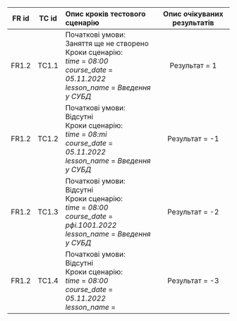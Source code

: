 |FR id|TC id|Опис кроків тестового сценарію|Опис очікуваних результатів|
|:-:|:-:|:-|:-:|
|FR1.2|TC1.1|Початкові умови: Заняття ще не створено <br> Кроки сценарію: <br> *time* = *08:00* <br> *course_date* = *05.11.2022* <br> *lesson_name* = *Введення у СУБД* | Результат = 1|
|FR1.2|TC1.2|Початкові умови: Відсутні <br> Кроки сценарію: <br> *time* = *08:mi* <br> *course_date* = *05.11.2022* <br> *lesson_name* = *Введення у СУБД*| Результат = -1|
|FR1.2|TC1.3|Початкові умови: Відсутні <br> Кроки сценарію: <br> *time* = *08:00* <br> *course_date* = *рфі.1001.2022* <br> *lesson_name* = *Введення у СУБД*| Результат = -2|
|FR1.2|TC1.4|Початкові умови: Відсутні <br> Кроки сценарію: <br> *time* = *08:00* <br> *course_date* = *05.11.2022* <br> *lesson_name* = | Результат = -3|
